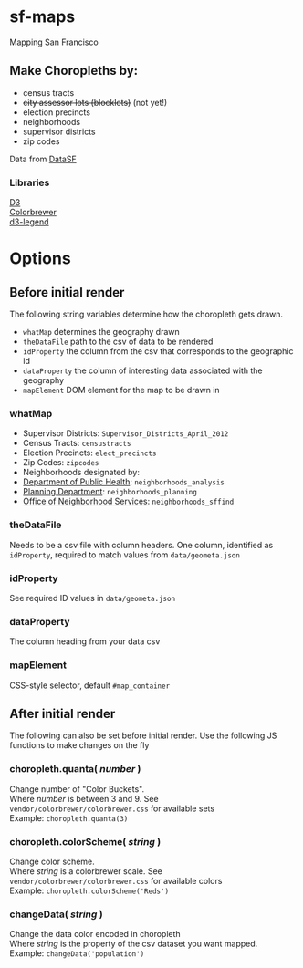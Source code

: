 # sf-maps
Mapping San Francisco

## Make Choropleths by:
- census tracts
- ~~city assessor lots (blocklots)~~ (not yet!)
- election precincts
- neighborhoods
- supervisor districts
- zip codes

Data from [DataSF](https://data.sfgov.org/)

### Libraries
[D3](http://d3js.org)  
[Colorbrewer](http://colorbrewer2.org)  
[d3-legend](http://d3-legend.susielu.com/)  

# Options
## Before initial render
The following string variables determine how the choropleth gets drawn.
- `whatMap` determines the geography drawn  
- `theDataFile` path to the csv of data to be rendered  
- `idProperty` the column from the csv that corresponds to the geographic id  
- `dataProperty` the column of interesting data associated with the geography   
- `mapElement` DOM element for the map to be drawn in

### whatMap
- Supervisor Districts: `Supervisor_Districts_April_2012`
- Census Tracts: `censustracts`
- Election Precincts: `elect_precincts`
- Zip Codes: `zipcodes`
- Neighborhoods designated by:
 - [Department of Public Health](https://data.sfgov.org/Geographic-Locations-and-Boundaries/Analysis-Neighborhoods/p5b7-5n3h): `neighborhoods_analysis`
 - [Planning Department](https://data.sfgov.org/Geographic-Locations-and-Boundaries/Planning-Neighborhood-Groups-Map/iacs-ws63): `neighborhoods_planning`
 - [Office of Neighborhood Services](https://data.sfgov.org/Geographic-Locations-and-Boundaries/SF-Find-Neighborhoods/pty2-tcw4): `neighborhoods_sffind`

### theDataFile
Needs to be a csv file with column headers. One column, identified as `idProperty`, required to match values from `data/geometa.json`

### idProperty
See required ID values in `data/geometa.json`

### dataProperty
The column heading from your data csv

### mapElement
CSS-style selector, default `#map_container`

## After initial render
The following can also be set before initial render. Use the following JS functions to make changes on the fly

### choropleth.quanta( *number* )  
Change number of "Color Buckets".   
Where *number* is between 3 and 9. See `vendor/colorbrewer/colorbrewer.css` for available sets  
Example: `choropleth.quanta(3)`

### choropleth.colorScheme( *string* )  
Change color scheme.  
Where *string* is a colorbrewer scale. See `vendor/colorbrewer/colorbrewer.css` for available colors  
Example: `choropleth.colorScheme('Reds')`  

### changeData( *string* )  
Change the data color encoded in choropleth  
Where *string* is the property of the csv dataset you want mapped.  
Example: `changeData('population')`


